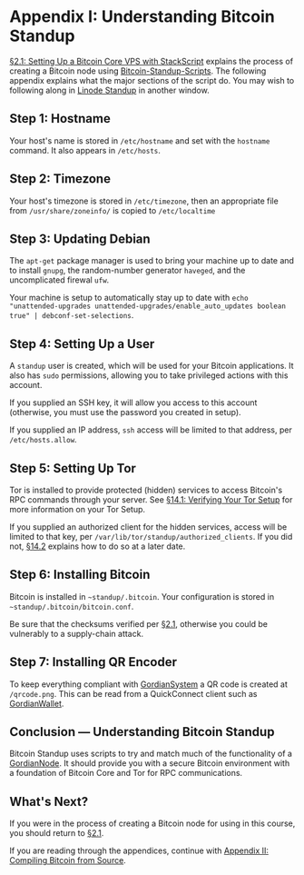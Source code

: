 # Appendix I: Understanding Bitcoin Standup

[§2.1: Setting Up a Bitcoin Core VPS with StackScript](02_1_Setting_Up_a_Bitcoin-Core_VPS_with_StackScript.md) explains the process of creating a Bitcoin node using [Bitcoin-Standup-Scripts](https://github.com/BlockchainCommons/Bitcoin-Standup-Scripts). The following appendix explains what the major sections of the script do. You may wish to following along in [Linode Standup](https://github.com/BlockchainCommons/Bitcoin-Standup-Scripts/blob/master/Scripts/LinodeStandUp.sh) in another window.

## Step 1: Hostname

Your host's name is stored in `/etc/hostname` and set with the `hostname` command. It also appears in `/etc/hosts`.

## Step 2: Timezone

Your host's timezone is stored in `/etc/timezone`, then an appropriate file from `/usr/share/zoneinfo/` is copied to `/etc/localtime`

## Step 3: Updating Debian

The `apt-get` package manager is used to bring your machine up to date and to install `gnupg`, the random-number generator `haveged`, and the uncomplicated firewal `ufw`. 

Your machine is setup to automatically stay up to date with `echo "unattended-upgrades unattended-upgrades/enable_auto_updates boolean true" | debconf-set-selections`.

## Step 4: Setting Up a User

A `standup` user is created, which will be used for your Bitcoin applications. It also has `sudo` permissions, allowing you to take privileged actions with this account.

If you supplied an SSH key, it will allow you access to this account (otherwise, you must use the password you created in setup).

If you supplied an IP address, `ssh` access will be limited to that address, per `/etc/hosts.allow`.

## Step 5: Setting Up Tor

Tor is installed to provide protected (hidden) services to access Bitcoin's RPC commands through your server. See [§14.1: Verifying Your Tor Setup](14_1_Verifying_Your_Tor_Setup.md) for more information on your Tor Setup.

If you supplied an authorized client for the hidden services, access will be limited to that key, per `/var/lib/tor/standup/authorized_clients`. If you did not, [§14.2](14_2_Changing_Your_Bitcoin_Hidden_Services.md) explains how to do so at a later date.

## Step 6: Installing Bitcoin

Bitcoin is installed in `~standup/.bitcoin`. Your configuration is stored in `~standup/.bitcoin/bitcoin.conf`.

Be sure that the checksums verified per [§2.1](02_1_Setting_Up_a_Bitcoin-Core_VPS_with_StackScript.md), otherwise you could be vulnerably to a supply-chain attack.

## Step 7: Installing QR Encoder

To keep everything compliant with [GordianSystem](https://github.com/BlockchainCommons/GordianSystem) a QR code is created at `/qrcode.png`. This can be read from a QuickConnect client such as [GordianWallet](https://github.com/BlockchainCommons/GordianWallet-iOS).

## Conclusion — Understanding Bitcoin Standup

Bitcoin Standup uses scripts to try and match much of the functionality of a [GordianNode](https://github.com/BlockchainCommons/GordianNode-macOS). It should provide you with a secure Bitcoin environment with a foundation of Bitcoin Core and Tor for RPC communications.

## What's Next?

If you were in the process of creating a Bitcoin node for using in this course, you should return to [§2.1](02_1_Setting_Up_a_Bitcoin-Core_VPS_with_StackScript.md).

If you are reading through the appendices, continue with [Appendix II: Compiling Bitcoin from Source](A2_0_Compiling_Bitcoin_from_Source.md).
